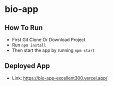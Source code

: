 # bio-app

## How To Run

- First Git Clone Or Download Project
- Run `npm install`
- Then start the app by running `npm start`

## Deployed App
- Link: https://bio-app-excellent300.vercel.app/
